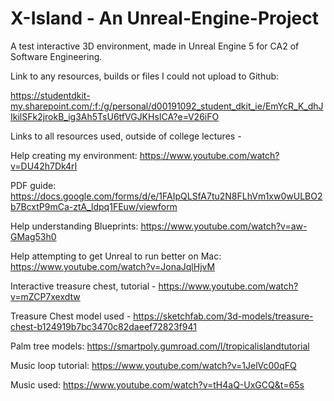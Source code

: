# X-Island - An Unreal-Engine-Project

A test interactive 3D environment, made in Unreal Engine 5 for CA2 of Software Engineering.

Link to any resources, builds or files I could not upload to Github:

https://studentdkit-my.sharepoint.com/:f:/g/personal/d00191092_student_dkit_ie/EmYcR_K_dhJIkilSFk2jrokB_ig3Ah5TsU6tfVGJKHsICA?e=V26iFO

Links to all resources used, outside of college lectures - 

Help creating my environment: https://www.youtube.com/watch?v=DU42h7Dk4rI

PDF guide: https://docs.google.com/forms/d/e/1FAIpQLSfA7tu2N8FLhVm1xw0wULBO2b7BcxtP9mCa-ztA_ldpq1FEuw/viewform

Help understanding Blueprints: https://www.youtube.com/watch?v=aw-GMag53h0

Help attempting to get Unreal to run better on Mac: https://www.youtube.com/watch?v=JonaJqlHjvM

Interactive treasure chest, tutorial - https://www.youtube.com/watch?v=mZCP7xexdtw

Treasure Chest model used - https://sketchfab.com/3d-models/treasure-chest-b124919b7bc3470c82daeef72823f941

Palm tree models: https://smartpoly.gumroad.com/l/tropicalislandtutorial

Music loop tutorial: https://www.youtube.com/watch?v=1JelVc00qFQ

Music used: https://www.youtube.com/watch?v=tH4aQ-UxGCQ&t=65s
